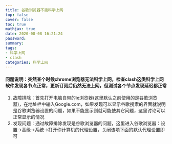 ```yaml
---
title: 谷歌浏览器不能科学上网
top: false
cover: false
toc: true
mathjax: true
date: 2020-08-08 16:21:24
password:
summary:
tags:
- 科学上网
- clash
categories: 科学上网
---
```


#### 问题说明：突然某个时候chrome浏览器无法科学上网，检查clash这类科学上网软件发现各节点正常，更新订阅后仍然无法上网，但测试各个节点发现延迟都正常

1. 故障排除：首先打开电脑自带的ie浏览器(这里默认之前使用的是谷歌浏览器)，在地址栏中输入Google.com，如果发现可以显示谷歌搜索的界面就说明是谷歌浏览器设置的问题，如果不能显示则就可能使其它问题，这里讨论可以正常显示的情况
2. 发现问题：通过故障排除发现是谷歌浏览器的问题，这里进入谷歌浏览器：设置->高级->系统->打开你计算机的代理设置，关闭该项下面的默认代理设置即可